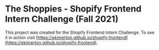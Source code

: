 # The Shoppies - Shopify Frontend Intern Challenge (Fall 2021)

This project was created for the Shopify Frontend Intern Challenge. 
To see it in action visit [https://ekimerton.github.io/shopify-frontend](https://ekimerton.github.io/shopify-frontend).

